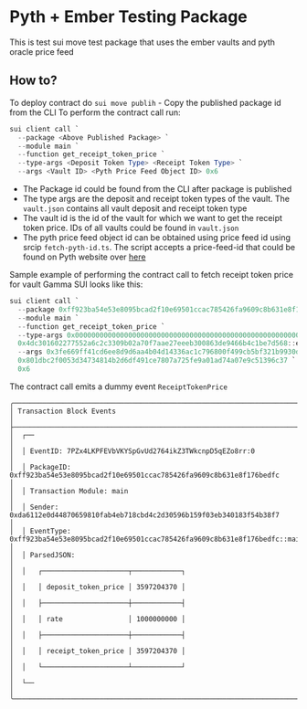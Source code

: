 # Pyth + Ember Testing Package
This is test sui move test package that uses the ember vaults and pyth oracle price feed

## How to?
To deploy contract do `sui move publih` - Copy the published package id from the CLI
To perform the contract call run:

```powershell
sui client call `
  --package <Above Published Package> `
  --module main `
  --function get_receipt_token_price `
  --type-args <Deposit Token Type> <Receipt Token Type> `
  --args <Vault ID> <Pyth Price Feed Object ID> 0x6
```

- The Package id could be found from the CLI after package is published
- The type args are the deposit and receipt token types of the vault. The `vault.json` contains all vault deposit and receipt token type
- The vault id is the id of the vault for which we want to get the receipt token price. IDs of all vaults could be found in `vault.json`
- The pyth price feed object id can be obtained using price feed id using srcip `fetch-pyth-id.ts`. The script accepts a price-feed-id that could be found on Pyth website over [here](https://docs.pyth.network/price-feeds/price-feeds)

Sample example of performing the contract call to fetch receipt token price for vault Gamma SUI looks like this:
```powershell
sui client call `
  --package 0xff923ba54e53e8095bcad2f10e69501ccac785426fa9609c8b631e8f176bedfc `
  --module main `
  --function get_receipt_token_price `
  --type-args 0x0000000000000000000000000000000000000000000000000000000000000002::sui::SUI `
  0x4dc301602277552a6c2c3309b02a70f7aae27eeeb300863de9466b4c1be7d568::egsui::EGSUI `
  --args 0x3fe669ff41cd6ee8d9d6aa4b04d14336ac1c796800f499cb5bf321b9930d0cfe `
  0x801dbc2f0053d34734814b2d6df491ce7807a725fe9a01ad74a07e9c51396c37 `
  0x6
```

The contract call emits a dummy event `ReceiptTokenPrice`
```
╭───────────────────────────────────────────────────────────────────────────────────────────────────────────╮
│ Transaction Block Events                                                                                  │
├───────────────────────────────────────────────────────────────────────────────────────────────────────────┤
│  ┌──                                                                                                      │
│  │ EventID: 7PZx4LKPFEVbVKYSpGvUd2764ikZ3TWkcnpD5qEZo8rr:0                                                │
│  │ PackageID: 0xff923ba54e53e8095bcad2f10e69501ccac785426fa9609c8b631e8f176bedfc                          │
│  │ Transaction Module: main                                                                               │
│  │ Sender: 0xda6112e0d44870659810fab4eb718cbd4c2d30596b159f03eb340183f54b38f7                             │
│  │ EventType: 0xff923ba54e53e8095bcad2f10e69501ccac785426fa9609c8b631e8f176bedfc::main::ReceiptTokenPrice │
│  │ ParsedJSON:                                                                                            │
│  │   ┌─────────────────────┬────────────┐                                                                 │
│  │   │ deposit_token_price │ 3597204370 │                                                                 │
│  │   ├─────────────────────┼────────────┤                                                                 │
│  │   │ rate                │ 1000000000 │                                                                 │
│  │   ├─────────────────────┼────────────┤                                                                 │
│  │   │ receipt_token_price │ 3597204370 │                                                                 │
│  │   └─────────────────────┴────────────┘                                                                 │
│  └──                                                                                                      │
╰───────────────────────────────────────────────────────────────────────────────────────────────────────────╯
```

